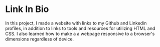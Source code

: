 # Link In Bio

In this project, I made a website with links to my Github and Linkedin profiles, in addition to links to tools and resources for utilizing HTML and CSS. I also learned how to make a a webpage responsive to a browser's dimensions regardless of device.

